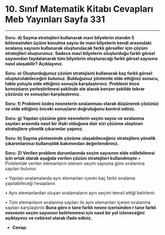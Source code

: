 # 10. Sınıf Matematik Kitabı Cevapları Meb Yayınları Sayfa 331

---

**Soru: d) Sayma stratejileri kullanarak mavi bilyelerin standın 5 bölmesinden üçüne konulma sayısı ile mavi bilyelerin kendi arasındaki sıralanış sayısını kullanarak oluşturulacak farklı görseller için çözüm stratejileri oluşturunuz. Sadece mavi bilyelerin oluşturduğu farklı görsel sayısından faydalanarak tüm bilyelerin oluşturacağı farklı görsel sayısına nasıl ulaşabilir? Açıklayınız.**

**Soru: e) Oluşturduğunuz çözüm stratejisini kullanarak kaç farklı görsel oluşturulabileceğini bulunuz. Bulduğunuz yöntemle elde ettiğiniz sonucu, tablo yoluyla elde ettiğiniz sonuçla karşılaştırınız. Problemi önce kırmızıların yerleştirilmesi şeklinde ele alarak benzer şekilde tekrar çözünüz ve sonuçları karşılaştırınız.**

**Soru: f) Problemi özdeş nesnelerin sıralanması olarak düşünerek çözünüz ve elde ettiğiniz önceki sonuçların doğruluğunu kontrol ediniz.**

**Soru: g) Yapılan çözüme göre nesnelerin seçim sayısı ve sıralanma sayıları arasında nasıl bir ilişki olduğuna dair sizi çözüme ulaştıran stratejilere yönelik çıkarımlar yapınız.**

**Soru: h) Sayma yönteminde çözüme ulaşabileceğiniz stratejilere yönelik çıkarımlarınızı kullanışlılık bakımından değerlendiriniz.**

**Soru: 2) Verilen problem durumlarında seçim sayısının elde edilebilmesi için ortak olarak aşağıda verilen çözüm stratejileri kullanılmıştır.**• Problemde verilen elemanların istenen seçim sayısına göre sıralanma sayıları bulunur.

 • Yapılan sıralamalarda aynı elemanları içeren kaç farklı sıralama yapılabileceği hesaplanır.

 • Aynı elemanlardan oluşan sıralamaların aynı seçimi temsil ettiği belirlenir.

 • Tüm elemanların sıralanma sayıları ile aynı elemanları içeren sıralanma sayıları karşılaştırılır.**Buna göre n tane farklı nesne içerisinden r tane farklı nesnenin seçim sayısının belirlenmesi için nasıl bir yol izleneceğini açıklayınız ve cebirsel olarak ifade ediniz.**

-   **Cevap**: